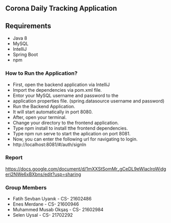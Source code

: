 ## Corona Daily Tracking Application

## Requirements
- Java 8
- MySQL
- IntelliJ
- Spring Boot
- npm

### How to Run the Application?
- First, open the backend application via IntelliJ
- Import the dependencies via pom.xml file.
- Entor your MySQL username and password to the 
- application properties file. (spring.datasource username and password)
- Run the Backend Application. 
- It will start automatically in port 8080.
- After, open your terminal.
- Change your directory to the frontend application.
- Type npm install to install tthe frontend dependencies.
- Type npm run serve to start the aplication on port 8081.
- Now, you can enter the following url for navigating to login.
- http://localhost:8081/#/auth/signIn

### Report
https://docs.google.com/document/d/1mXXStSomMr_gCeDL9eWIacIroWjdgerj2NWe6xBXbns/edit?usp=sharing

### Group Members
- Fatih Sevban Uyanık - CS- 21602486
- Enes Merdane - CS- 21600946
- Muhammed Musab Okşaş - CS- 21602984
- Selen Uysal - CS- 21702292